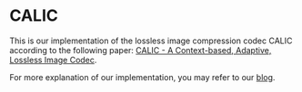 # CALIC
This is our implementation of the lossless image compression codec CALIC according to the following paper: [CALIC - A Context-based, Adaptive, Lossless Image Codec](https://www.researchgate.net/publication/3644705_CALIC_-_A_context_based_adaptive_lossless_image_codec).

For more explanation of our implementation, you may refer to our [blog](https://sss348.wordpress.com/).
